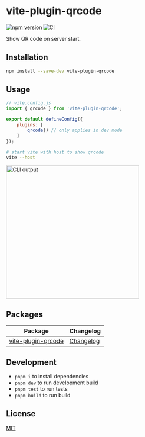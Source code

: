 # vite-plugin-qrcode

[![npm version](https://img.shields.io/npm/v/vite-plugin-qrcode)](https://www.npmjs.com/package/vite-plugin-qrcode)
[![CI](https://github.com/svitejs/vite-plugin-qrcode/actions/workflows/ci.yml/badge.svg)](https://github.com/svitejs/vite-plugin-qrcode/actions/workflows/ci.yml)

Show QR code on server start.

## Installation

```bash
npm install --save-dev vite-plugin-qrcode
```

## Usage

```js
// vite.config.js
import { qrcode } from 'vite-plugin-qrcode';

export default defineConfig({
	plugins: [
		qrcode() // only applies in dev mode
	]
});
```

```bash
# start vite with host to show qrcode
vite --host
```

<img height="360" alt="CLI output" src="https://user-images.githubusercontent.com/34116392/181014171-aa511838-8122-48cf-ad9c-39f0368ee616.png" />

## Packages

| Package                                           | Changelog                                             |
| ------------------------------------------------- | ----------------------------------------------------- |
| [vite-plugin-qrcode](packages/vite-plugin-qrcode) | [Changelog](packages/vite-plugin-qrcode/CHANGELOG.md) |

## Development

- `pnpm i` to install dependencies
- `pnpm dev` to run development build
- `pnpm test` to run tests
- `pnpm build` to run build

## License

[MIT](./LICENSE)
